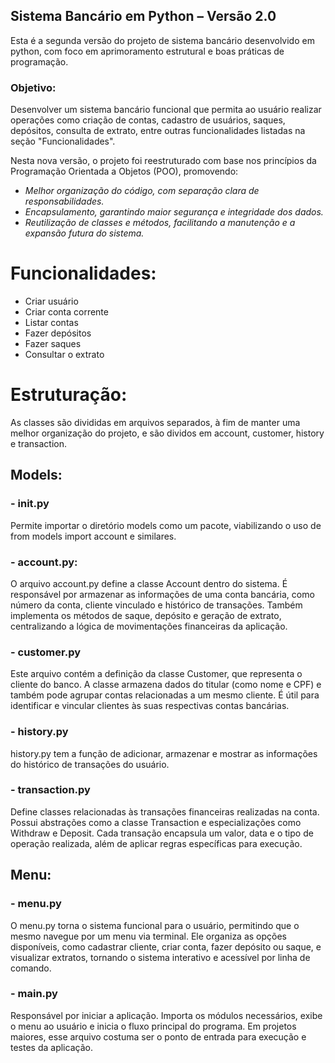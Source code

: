 ## Sistema Bancário em Python – Versão 2.0

Esta é a segunda versão do projeto de sistema bancário desenvolvido em python, com foco em aprimoramento estrutural e boas práticas de programação.

### **Objetivo:**

Desenvolver um sistema bancário funcional que permita ao usuário realizar operações como criação de contas, cadastro de usuários, saques, depósitos, consulta de extrato, entre outras funcionalidades listadas na seção "Funcionalidades".

Nesta nova versão, o projeto foi reestruturado com base nos princípios da Programação Orientada a Objetos (POO), promovendo:
- _Melhor organização do código, com separação clara de responsabilidades._
- _Encapsulamento, garantindo maior segurança e integridade dos dados._
- _Reutilização de classes e métodos, facilitando a manutenção e a expansão futura do sistema._

# Funcionalidades:

- Criar usuário
- Criar conta corrente
- Listar contas
- Fazer depósitos
- Fazer saques
- Consultar o extrato

# Estruturação:

As classes são divididas em arquivos separados, à fim de manter uma melhor organização do projeto, e são dividos em account, customer, history e transaction.

## Models:

### - init.py
Permite importar o diretório models como um pacote, viabilizando o uso de from models import account e similares.

### - account.py:
O arquivo account.py define a classe Account dentro do sistema. É responsável por armazenar as informações de uma conta bancária, como número da conta, cliente vinculado e histórico de transações. Também implementa os métodos de saque, depósito e geração de extrato, centralizando a lógica de movimentações financeiras da aplicação.

### - customer.py
Este arquivo contém a definição da classe Customer, que representa o cliente do banco. A classe armazena dados do titular (como nome e CPF) e também pode agrupar contas relacionadas a um mesmo cliente. É útil para identificar e vincular clientes às suas respectivas contas bancárias.

### - history.py
history.py tem a função de adicionar, armazenar e mostrar as informações do histórico de transações do usuário.

### - transaction.py
Define classes relacionadas às transações financeiras realizadas na conta. Possui abstrações como a classe Transaction e especializações como Withdraw e Deposit. Cada transação encapsula um valor, data e o tipo de operação realizada, além de aplicar regras específicas para execução.

## Menu:
### - menu.py
O menu.py torna o sistema funcional para o usuário, permitindo que o mesmo navegue por um menu via terminal. Ele organiza as opções disponíveis, como cadastrar cliente, criar conta, fazer depósito ou saque, e visualizar extratos, tornando o sistema interativo e acessível por linha de comando.

### - main.py
Responsável por iniciar a aplicação. Importa os módulos necessários, exibe o menu ao usuário e inicia o fluxo principal do programa. Em projetos maiores, esse arquivo costuma ser o ponto de entrada para execução e testes da aplicação.
